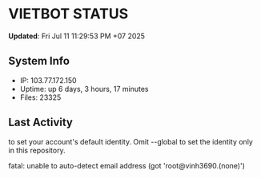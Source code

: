 # VIETBOT STATUS
**Updated**: Fri Jul 11 11:29:53 PM +07 2025

## System Info
- IP: 103.77.172.150
- Uptime: up 6 days, 3 hours, 17 minutes
- Files: 23325

## Last Activity

to set your account's default identity.
Omit --global to set the identity only in this repository.

fatal: unable to auto-detect email address (got 'root@vinh3690.(none)')
